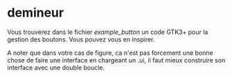 # demineur


Vous trouverez dans le fichier *example_button* un code GTK3+ pour la gestion des boutons. Vous pouvez vous en inspirer.

A noter que dans votre cas de figure, ca n'est pas forcement une bonne chose de faire une interface en chargeant un .ui, il faut mieux construire son interface avec une double boucle.

